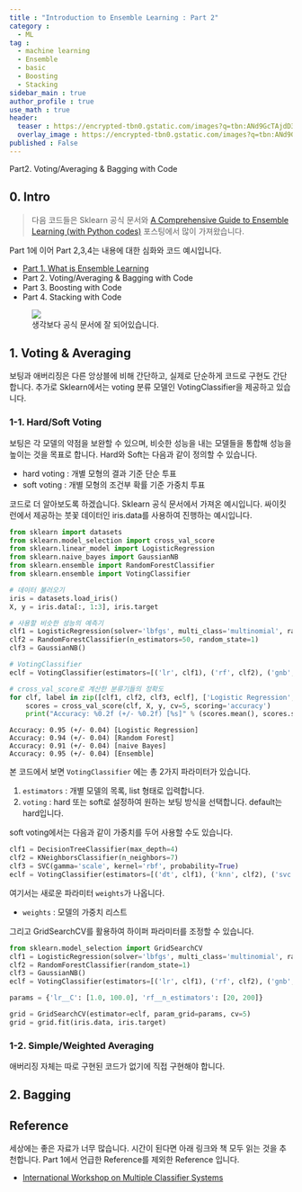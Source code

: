 ```yaml
---
title : "Introduction to Ensemble Learning : Part 2"
category :
  - ML
tag :
  - machine learning
  - Ensemble
  - basic
  - Boosting
  - Stacking
sidebar_main : true
author_profile : true
use_math : true
header:
  teaser : https://encrypted-tbn0.gstatic.com/images?q=tbn:ANd9GcTAjdD3BHViwTrrlXcdJ9rdJHWHtqTb3Ba6e9DCuF7rRQZ7pLJT
  overlay_image : https://encrypted-tbn0.gstatic.com/images?q=tbn:ANd9GcTAjdD3BHViwTrrlXcdJ9rdJHWHtqTb3Ba6e9DCuF7rRQZ7pLJT
published : False
---
```

Part2. Voting/Averaging & Bagging with Code

## 0. Intro

> 다음 코드들은 Sklearn 공식 문서와 [A Comprehensive Guide to Ensemble Learning (with Python codes)](https://www.analyticsvidhya.com/blog/2018/06/comprehensive-guide-for-ensemble-models/) 포스팅에서 많이 가져왔습니다.

Part 1에 이어 Part 2,3,4는 내용에 대한 심화와 코드 예시입니다.

- [Part 1. What is Ensemble Learning](/introduce-to-ensemble-1)
- Part 2. Voting/Averaging & Bagging with Code
- Part 3. Boosting with Code
- Part 4. Stacking with Code

<figure>
    <img src = "https://i.imgur.com/iN6lUw7.png" >
    <figcaption> 생각보다 공식 문서에 잘 되어있습니다. </figcaption>
</figure>


## 1. Voting & Averaging

보팅과 애버리징은 다른 앙상블에 비해 간단하고, 실제로 단순하게 코드로 구현도 간단합니다.
추가로 Sklearn에서는 voting 분류 모델인 VotingClassifier을 제공하고 있습니다.

### 1-1. Hard/Soft Voting

보팅은 각 모델의 약점을 보완할 수 있으며, 비슷한 성능을 내는 모델들을 통합해 성능을 높이는 것을 목표로 합니다. Hard와 Soft는 다음과 같이 정의할 수 있습니다.

- hard voting : 개별 모형의 결과 기준 단순 투표
- soft voting : 개별 모형의 조건부 확률 기준 가중치 투표

코드로 더 알아보도록 하겠습니다. Sklearn 공식 문서에서 가져온 예시입니다.
싸이킷런에서 제공하는 붓꽃 데이터인 iris.data를 사용하여 진행하는 예시입니다.

``` python
from sklearn import datasets
from sklearn.model_selection import cross_val_score
from sklearn.linear_model import LogisticRegression
from sklearn.naive_bayes import GaussianNB
from sklearn.ensemble import RandomForestClassifier
from sklearn.ensemble import VotingClassifier

# 데이터 불러오기
iris = datasets.load_iris()
X, y = iris.data[:, 1:3], iris.target

# 사용할 비슷한 성능의 예측기
clf1 = LogisticRegression(solver='lbfgs', multi_class='multinomial', random_state=1)
clf2 = RandomForestClassifier(n_estimators=50, random_state=1)
clf3 = GaussianNB()

# VotingClassifier
eclf = VotingClassifier(estimators=[('lr', clf1), ('rf', clf2), ('gnb', clf3)], voting='hard')

# cross_val_score로 계산한 분류기들의 정확도
for clf, label in zip([clf1, clf2, clf3, eclf], ['Logistic Regression', 'Random Forest', 'naive Bayes', 'Ensemble']):
    scores = cross_val_score(clf, X, y, cv=5, scoring='accuracy')
    print("Accuracy: %0.2f (+/- %0.2f) [%s]" % (scores.mean(), scores.std(), label))

```

``` shell
Accuracy: 0.95 (+/- 0.04) [Logistic Regression]
Accuracy: 0.94 (+/- 0.04) [Random Forest]
Accuracy: 0.91 (+/- 0.04) [naive Bayes]
Accuracy: 0.95 (+/- 0.04) [Ensemble]
```

본 코드에서 보면 `VotingClassifier` 에는 총 2가지 파라미터가 있습니다.

1. `estimators` : 개별 모델의 목록, list 형태로 입력합니다.
2. `voting` : hard 또는 soft로 설정하여 원하는 보팅 방식을 선택합니다. default는 hard입니다.

soft voting에서는 다음과 같이 가중치를 두어 사용할 수도 있습니다.

``` python
clf1 = DecisionTreeClassifier(max_depth=4)
clf2 = KNeighborsClassifier(n_neighbors=7)
clf3 = SVC(gamma='scale', kernel='rbf', probability=True)
eclf = VotingClassifier(estimators=[('dt', clf1), ('knn', clf2), ('svc', clf3)], voting='soft', weights=[2, 1, 2])
```

여기서는 새로운 파라미터 `weights`가 나옵니다.

- `weights` : 모델의 가중치 리스트

그리고 GridSearchCV를 활용하여 하이퍼 파라미터를 조정할 수 있습니다.

``` python
from sklearn.model_selection import GridSearchCV
clf1 = LogisticRegression(solver='lbfgs', multi_class='multinomial', random_state=1)
clf2 = RandomForestClassifier(random_state=1)
clf3 = GaussianNB()
eclf = VotingClassifier(estimators=[('lr', clf1), ('rf', clf2), ('gnb', clf3)], voting='soft')

params = {'lr__C': [1.0, 100.0], 'rf__n_estimators': [20, 200]}

grid = GridSearchCV(estimator=eclf, param_grid=params, cv=5)
grid = grid.fit(iris.data, iris.target)
```

### 1-2. Simple/Weighted Averaging

애버리징 자체는 따로 구현된 코드가 없기에 직접 구현해야 합니다.

## 2. Bagging

## Reference

세상에는 좋은 자료가 너무 많습니다. 시간이 된다면 아래 링크와 책 모두 읽는 것을 추천합니다. Part 1에서 언급한 Reference를 제외한 Reference 입니다.

- [International Workshop on Multiple Classifier Systems](https://link.springer.com/content/pdf/10.1007%2F3-540-45014-9.pdf)
